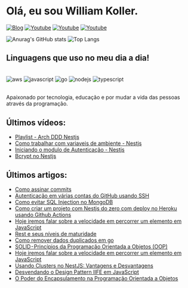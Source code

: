 # Olá, eu sou William Koller.

[![Blog](https://img.shields.io/badge/dev.to-0A0A0A?style=for-the-badge&logo=devdotto&logoColor=white)](https://dev.to/williamkoller) [![Youtube](https://img.shields.io/badge/YouTube-FF0000?style=for-the-badge&logo=youtube&logoColor=white)](https://www.youtube.com/@williamkoller) [![Youtube](https://img.shields.io/badge/Medium-12100E?style=for-the-badge&logo=medium&logoColor=white)](https://medium.com/@william-koller) [![Youtube](https://img.shields.io/badge/LinkedIn-0077B5?style=for-the-badge&logo=linkedin&logoColor=white)](https://www.linkedin.com/in/williamkoller)

![Anurag's GitHub stats](https://github-readme-stats.vercel.app/api?username=williamkoller&show_icons=true&theme=dracula)
![Top Langs](https://github-readme-stats.vercel.app/api/top-langs/?username=williamkoller&hide_progress=true&theme=dracula)


## Linguagens que uso no meu dia a dia!

<div style="display: inline_block"><br/>
  <img align="center" alt="aws" src="https://img.shields.io/badge/Amazon_AWS-232F3E?style=for-the-badge&logo=amazon-aws&logoColor=white"/>
  <img align="center" alt="javascript" src="https://img.shields.io/badge/JavaScript-F7DF1E?style=for-the-badge&logo=javascript&logoColor=black"/>
  <img align="center" alt="go" src="https://img.shields.io/badge/Go-00ADD8?style=for-the-badge&logo=go&logoColor=white"/>
  <img align="center" alt="nodejs" src="https://img.shields.io/badge/Node.js-43853D?style=for-the-badge&logo=node.js&logoColor=white"/>
  <img align="center" alt="typescript" src="https://img.shields.io/badge/TypeScript-007ACC?style=for-the-badge&logo=typescript&logoColor=white"/>
</div><br/>

Apaixonado por tecnologia, educação e por mudar a vida das pessoas através da programação.

## Últimos vídeos:

- [Playlist - Arch DDD Nestjs](https://www.youtube.com/watch?v=EmqdupU-RQk&list=PL0EjZr3fsjRiaHA1uVmE-CW8H-48HD6mG)
- [Como trabalhar com variaveis de ambiente - Nestjs](https://www.youtube.com/watch?v=v6liEdKS3-Y)
- [Iniciando o modulo de Autenticação - Nestjs](https://www.youtube.com/watch?v=T2ghzLaSZ_E)
- [Bcrypt no Nestjs](https://www.youtube.com/watch?v=DIJvFrR9PpA&t=162s)


## Últimos artigos:
- [Como assinar commits](https://dev.to/williamkoller/assinatura-de-commits-2ac0)
- [Autenticação em várias contas do GitHub usando SSH](https://dev.to/williamkoller/autenticacao-em-varias-contas-do-github-usando-ssh-5eom)
- [Como evitar SQL Injection no MongoDB](https://dev.to/williamkoller/como-evitar-sql-injection-no-mongodb-1fo3)
- [Como criar um projeto com Nestjs do zero com deploy no Heroku usando Github Actions](https://dev.to/williamkoller/como-criar-um-projeto-com-nestjs-do-zero-com-deploy-no-heroku-usando-github-actions-517p)
- [Hoje iremos falar sobre a velocidade em percorrer um elemento em JavaScript](https://dev.to/williamkoller/hoje-iremos-falar-sobre-a-velocidade-em-percorrer-um-elemento-em-javascript-4me3)
- [Rest e seus níveis de maturidade](https://dev.to/williamkoller/rest-e-seus-niveis-de-maturidade-3mf2)
- [Como remover dados duplicados em go](https://dev.to/williamkoller/como-remover-dados-duplicados-em-go-4d0p)
- [SOLID - Princípios da Programação Orientada a Objetos (OOP)](https://dev.to/williamkoller/solid-principios-da-programacao-orientada-a-objetos-oop-50g3)
- [Hoje iremos falar sobre a velocidade em percorrer um elemento em JavaScript](https://dev.to/williamkoller/hoje-iremos-falar-sobre-a-velocidade-em-percorrer-um-elemento-em-javascript-4me3)
- [Usando Clusters no NestJS: Vantagens e Desvantagens](https://iamwilliamkoller.medium.com/usando-clusters-no-nestjs-vantagens-e-desvantagens-9ba41a63475e)
- [Desvendando o Design Pattern IIFE em JavaScript](https://iamwilliamkoller.medium.com/desvendando-o-design-pattern-iife-em-javascript-e248dfcac890)
- [O Poder do Encapsulamento na Programação Orientada a Objetos](https://iamwilliamkoller.medium.com/o-poder-do-encapsulamento-na-programa%C3%A7%C3%A3o-orientada-a-objetos-12f569b60906)

